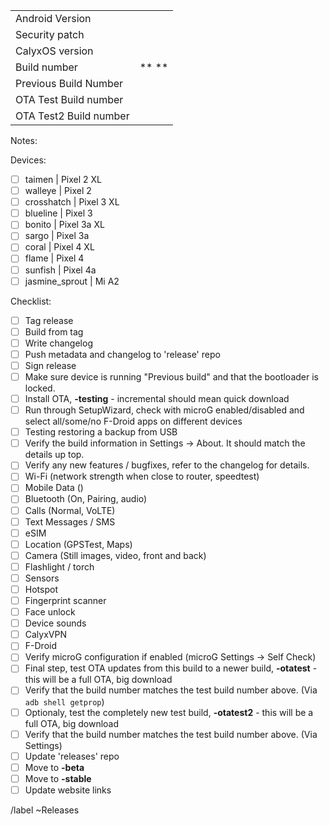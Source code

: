 |  |  |
| ------ | ------ |
| Android Version |  |
| Security patch |  |
| CalyxOS version |  | 
| Build number | ** ** | 
| Previous Build Number |  |
| OTA Test Build number |  | 
| OTA Test2 Build number |  | 

Notes:

Devices:
* [ ] taimen | Pixel 2 XL
* [ ] walleye | Pixel 2
* [ ] crosshatch | Pixel 3 XL
* [ ] blueline | Pixel 3
* [ ] bonito | Pixel 3a XL
* [ ] sargo | Pixel 3a
* [ ] coral | Pixel 4 XL
* [ ] flame | Pixel 4
* [ ] sunfish | Pixel 4a
* [ ] jasmine_sprout | Mi A2

Checklist:
* [ ] Tag release
* [ ] Build from tag
* [ ] Write changelog
* [ ] Push metadata and changelog to 'release' repo
* [ ] Sign release
* [ ] Make sure device is running "Previous build" and that the bootloader is locked.
* [ ] Install OTA, **-testing** - incremental should mean quick download
* [ ] Run through SetupWizard, check with microG enabled/disabled and select all/some/no F-Droid apps on different devices
* [ ] Testing restoring a backup from USB
* [ ] Verify the build information in Settings -> About. It should match the details up top.
* [ ] Verify any new features / bugfixes, refer to the changelog for details.
* [ ] Wi-Fi (network strength when close to router, speedtest)
* [ ] Mobile Data ()
* [ ] Bluetooth (On, Pairing, audio)
* [ ] Calls (Normal, VoLTE)
* [ ] Text Messages / SMS
* [ ] eSIM
* [ ] Location (GPSTest, Maps)
* [ ] Camera (Still images, video, front and back)
* [ ] Flashlight / torch
* [ ] Sensors
* [ ] Hotspot
* [ ] Fingerprint scanner
* [ ] Face unlock
* [ ] Device sounds
* [ ] CalyxVPN
* [ ] F-Droid
* [ ] Verify microG configuration if enabled (microG Settings -> Self Check)
* [ ] Final step, test OTA updates from this build to a newer build, **-otatest** - this will be a full OTA, big download
* [ ] Verify that the build number matches the test build number above. (Via `adb shell getprop`)
* [ ] Optionaly, test the completely new test build, **-otatest2** - this will be a full OTA, big download
* [ ] Verify that the build number matches the test build number above. (Via Settings)
* [ ] Update 'releases' repo
* [ ] Move to **-beta**
* [ ] Move to **-stable**
* [ ] Update website links

/label ~Releases
